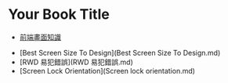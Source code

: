 # Your Book Title

- [前端畫面知識](前端畫面知識/前端畫面知識.md)
* [Best Screen Size To Design](Best Screen Size To Design.md)
* [RWD 易犯錯誤](RWD 易犯錯誤.md)
* [Screen Lock Orientation](Screen lock orientation.md)
